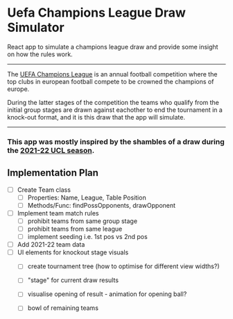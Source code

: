 # Uefa Champions League Draw Simulator

React app to simulate a champions league draw and provide some insight on how the rules work.

---

The [UEFA Champions League](https://en.wikipedia.org/wiki/UEFA_Champions_League) is an annual football competition where the top clubs in european football compete to be crowned the champions of europe.

During the latter stages of the competition the teams who qualify from the initial group stages are drawn against eachother to end the tournament in a knock-out format, and it is this draw that the app will simulate.

---

### This app was mostly inspired by the shambles of a draw during the [2021-22 UCL season](https://www.bbc.co.uk/sport/av/football/59644156).

## Implementation Plan

- [ ] Create Team class
  - [ ] Properties: Name, League, Table Position
  - [ ] Methods/Func: findPossOpponents, drawOpponent
- [ ] Implement team match rules
  - [ ] prohibit teams from same group stage
  - [ ] prohibit teams from same league
  - [ ] implement seeding i.e. 1st pos vs 2nd pos
- [ ] Add 2021-22 team data
- [ ] UI elements for knockout stage visuals
  - [ ] create tournament tree (how to optimise for different view widths?)
  - [ ] "stage" for current draw results
  - [ ] visualise opening of result - animation for opening ball?
  - [ ] bowl of remaining teams


